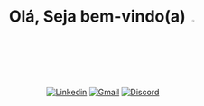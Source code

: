<h1 align="center">
  Olá, Seja bem-vindo(a) 
<img src="https://www.animatedimages.org/data/media/573/animated-monitor-and-screen-image-0128.gif" width="2.6%" alt="deu ruim">
</h1>
<p align="center">
   <a href="https://www.linkedin.com/in/akleyalves/"><img alt="Linkedin" title="Linkedin" src="https://img.shields.io/badge/linkedin-2986cc.svg?style=for-the-badge&logo=linkedin&logoColor=white"/></a>
   <a href="mailto:akleyalvescr@gmail.com"><img alt="Gmail" title="Gmail" src="https://img.shields.io/badge/Gmail-D14836?style=for-the-badge&logo=gmail&logoColor=white"/></a>
   <a href="https://discord.gg/vAqK3NDn"><img alt="Discord" title="Discord" src="https://img.shields.io/badge/Discord-7289DA?style=for-the-badge&logo=discord&logoColor=white"/></a>
</p>
